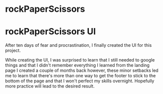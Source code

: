 # rockPaperScissors


# rockPaperScissors UI
After ten days of fear and procrastination, I finally created the UI for this project. 

While creating the UI, I was surprised to learn that I still needed to google things and that I didn't remember everything I learned from the landing page I created a couple of months back however, these minor setbacks led me to learn that there's more than one way to get the footer to stick to the bottom of the page and that I won't perfect my skills overnight. Hopefully more practice will lead to the desired result.